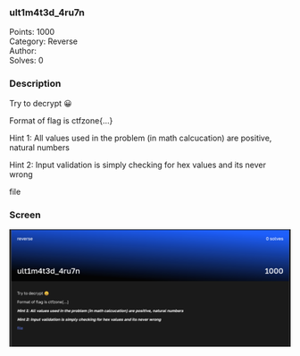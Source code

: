### ult1m4t3d_4ru7n

Points: 1000 \
Category: Reverse \
Author: \
Solves: 0

### Description

Try to decrypt 😀

Format of flag is ctfzone{…}

Hint 1: All values used in the problem (in math calcucation) are positive, natural numbers

Hint 2: Input validation is simply checking for hex values and its never wrong

file


### Screen

![](img/task.png)